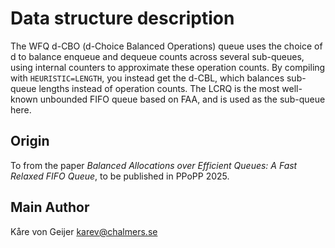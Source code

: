 # Data structure description

The WFQ d-CBO (d-Choice Balanced Operations) queue uses the choice of d to balance enqueue and dequeue counts across several sub-queues, using internal counters to approximate these operation counts. By compiling with `HEURISTIC=LENGTH`, you instead get the d-CBL, which balances sub-queue lengths instead of operation counts. The LCRQ is the most well-known unbounded FIFO queue based on FAA, and is used as the sub-queue here.

## Origin

To from the paper _Balanced Allocations over Efficient Queues: A Fast Relaxed FIFO Queue_, to be published in PPoPP 2025.

## Main Author

Kåre von Geijer <karev@chalmers.se>
